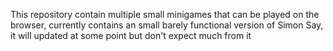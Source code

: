 This repository contain multiple small minigames that can be played on the browser, currently contains an small barely functional version of Simon Say, it will updated at some point but don't expect much from it

